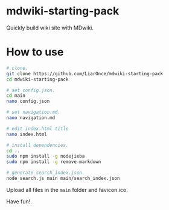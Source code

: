# mdwiki-starting-pack
Quickly build wiki site with MDwiki.

# How to use
```bash
# clone.
git clone https://github.com/LiarOnce/mdwiki-starting-pack
cd mdwiki-starting-pack

# set config.json.
cd main
nano config.json

# set navigation.md.
nano navigation.md

# edit index.html title
nano index.html

# install dependencies.
cd ..
sudo npm install -g nodejieba
sudo npm install -g remove-markdown

# generate search_index.json.
node search.js main main/search_index.json
```
Upload all files in the `main` folder and favicon.ico.

Have fun!.